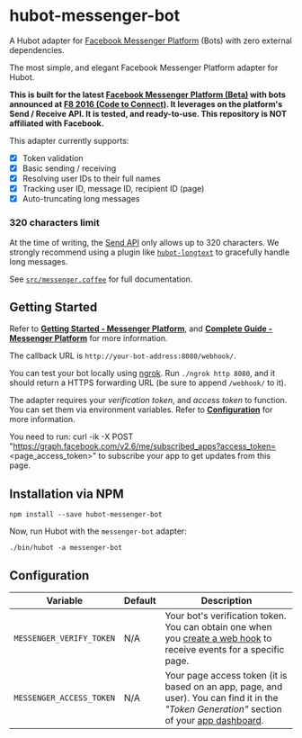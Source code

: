 # hubot-messenger-bot

A Hubot adapter for [Facebook Messenger Platform](https://developers.facebook.com/docs/messenger-platform/product-overview) (Bots) with zero external dependencies.

The most simple, and elegant Facebook Messenger Platform adapter for Hubot.

**This is built for the latest [Facebook Messenger Platform (Beta)](http://newsroom.fb.com/news/2016/04/messenger-platform-at-f8/) with bots announced at [F8 2016 (Code to Connect)](https://www.fbf8.com/). It leverages on the platform's Send / Receive API. It is tested, and ready-to-use. This repository is NOT affiliated with Facebook.**

This adapter currently supports:

- [x] Token validation
- [x] Basic sending / receiving
- [x] Resolving user IDs to their full names
- [x] Tracking user ID, message ID, recipient ID (page)
- [x] Auto-truncating long messages

### 320 characters limit

At the time of writing, the [Send API](https://developers.facebook.com/docs/messenger-platform/send-api-reference) only allows up to 320 characters. We strongly recommend using a plugin like [`hubot-longtext`](https://github.com/ClaudeBot/hubot-longtext) to gracefully handle long messages.


See [`src/messenger.coffee`](src/messenger.coffee) for full documentation.


## Getting Started

Refer to [**Getting Started - Messenger Platform**](https://developers.facebook.com/docs/messenger-platform/quickstart), and [**Complete Guide - Messenger Platform**](https://developers.facebook.com/docs/messenger-platform/implementation) for more information.

The callback URL is `http://your-bot-address:8080/webhook/`.

You can test your bot locally using [ngrok](https://ngrok.com). Run `./ngrok http 8080`, and it should return a HTTPS forwarding URL (be sure to append `/webhook/` to it).

The adapter requires your _verification token_, and _access token_ to function. You can set them via environment variables. Refer to [**Configuration**](#configuration) for more information.

You need to run: curl -ik -X POST "https://graph.facebook.com/v2.6/me/subscribed_apps?access_token=<page_access_token>" to subscribe your app to get updates from this page.

## Installation via NPM

```
npm install --save hubot-messenger-bot
```

Now, run Hubot with the `messenger-bot` adapter:

```
./bin/hubot -a messenger-bot
```


## Configuration

Variable | Default | Description
--- | --- | ---
`MESSENGER_VERIFY_TOKEN` | N/A | Your bot's verification token. You can obtain one when you [create a web hook](https://developers.facebook.com/docs/messenger-platform/quickstart) to receive events for a specific page.
`MESSENGER_ACCESS_TOKEN` | N/A | Your page access token (it is based on an app, page, and user). You can find it in the _"Token Generation"_ section of your [app dashboard](https://developers.facebook.com/apps/).
